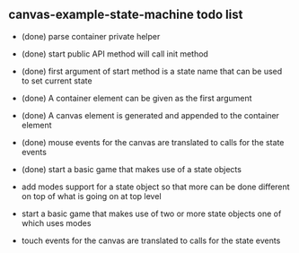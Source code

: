 ## canvas-example-state-machine todo list

* (done) parse container private helper
* (done) start public API method will call init method
* (done) first argument of start method is a state name that can be used to set current state
* (done) A container element can be given as the first argument
* (done) A canvas element is generated and appended to the container element 
* (done) mouse events for the canvas are translated to calls for the state events
* (done) start a basic game that makes use of a state objects
* add modes support for a state object so that more can be done different on top of what is going on at top level
* start a basic game that makes use of two or more state objects one of which uses modes




* touch events for the canvas are translated to calls for the state events
